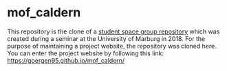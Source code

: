 # mof_caldern
This repository is the clone of a [student space group repository](https://github.com/GeoMOER-Students-Space/mpg-envinfosys-teams-2018-rs_18_axmideda)  which was created during a seminar at the University of Marburg in 2018. For the purpose of maintaining a project website, the repository was cloned here. You can enter the project website by following this link: https://goergen95.github.io/mof_caldern/ 

